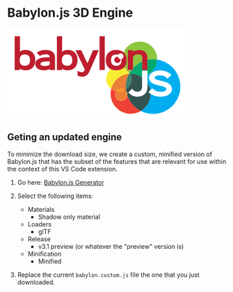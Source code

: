 # Babylon.js 3D Engine
![Babylon.js logo](logo.png)

## Geting an updated engine

To minimize the download size, we create a custom, minified version of Babylon.js
that has the subset of the features that are relevant for use within the context
of this VS Code extension.

1. Go here: [Babylon.js Generator](http://www.babylonjs.com/versionbuilder/)

2. Select the following items:
   * Materials
      * Shadow only material
   * Loaders
      * glTF
   * Release
      * v3.1 preview (or whatever the "preview" version is)
   * Minification
      * Minified

3. Replace the current `babylon.custom.js` file the one that you just downloaded.

